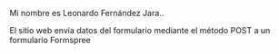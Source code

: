 Mi nombre es Leonardo Fernández Jara..

El sitio web envía datos del formulario mediante el método POST a un formulario Formspree
